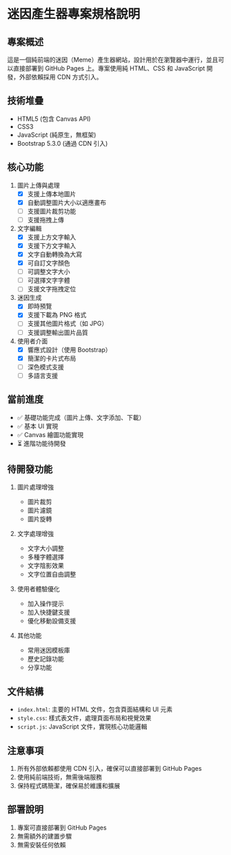 # 迷因產生器專案規格說明

## 專案概述
這是一個純前端的迷因（Meme）產生器網站，設計用於在瀏覽器中運行，並且可以直接部署到 GitHub Pages 上。專案使用純 HTML、CSS 和 JavaScript 開發，外部依賴採用 CDN 方式引入。

## 技術堆疊
- HTML5 (包含 Canvas API)
- CSS3
- JavaScript (純原生，無框架)
- Bootstrap 5.3.0 (通過 CDN 引入)

## 核心功能
1. 圖片上傳與處理
   - [x] 支援上傳本地圖片
   - [x] 自動調整圖片大小以適應畫布
   - [ ] 支援圖片裁剪功能
   - [ ] 支援拖拽上傳

2. 文字編輯
   - [x] 支援上方文字輸入
   - [x] 支援下方文字輸入
   - [x] 文字自動轉換為大寫
   - [x] 可自訂文字顏色
   - [ ] 可調整文字大小
   - [ ] 可選擇文字字體
   - [ ] 支援文字拖拽定位

3. 迷因生成
   - [x] 即時預覽
   - [x] 支援下載為 PNG 格式
   - [ ] 支援其他圖片格式（如 JPG）
   - [ ] 支援調整輸出圖片品質

4. 使用者介面
   - [x] 響應式設計（使用 Bootstrap）
   - [x] 簡潔的卡片式布局
   - [ ] 深色模式支援
   - [ ] 多語言支援

## 當前進度
- ✅ 基礎功能完成（圖片上傳、文字添加、下載）
- ✅ 基本 UI 實現
- ✅ Canvas 繪圖功能實現
- ⏳ 進階功能待開發

## 待開發功能
1. 圖片處理增強
   - 圖片裁剪
   - 圖片濾鏡
   - 圖片旋轉

2. 文字處理增強
   - 文字大小調整
   - 多種字體選擇
   - 文字陰影效果
   - 文字位置自由調整

3. 使用者體驗優化
   - 加入操作提示
   - 加入快捷鍵支援
   - 優化移動設備支援

4. 其他功能
   - 常用迷因模板庫
   - 歷史記錄功能
   - 分享功能

## 文件結構
- `index.html`: 主要的 HTML 文件，包含頁面結構和 UI 元素
- `style.css`: 樣式表文件，處理頁面布局和視覺效果
- `script.js`: JavaScript 文件，實現核心功能邏輯

## 注意事項
1. 所有外部依賴都使用 CDN 引入，確保可以直接部署到 GitHub Pages
2. 使用純前端技術，無需後端服務
3. 保持程式碼簡潔，確保易於維護和擴展

## 部署說明
1. 專案可直接部署到 GitHub Pages
2. 無需額外的建置步驟
3. 無需安裝任何依賴